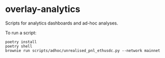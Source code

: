 # overlay-analytics
Scripts for analytics dashboards and ad-hoc analyses.

To run a script:
```
poetry install
poetry shell
brownie run scripts/adhoc/unrealised_pnl_ethusdc.py --network mainnet
```
